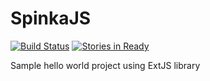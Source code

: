 SpinkaJS
========

[![Build Status](https://travis-ci.org/kospiotr/SpinkaJS.svg?branch=master)](https://travis-ci.org/kospiotr/SpinkaJS)
[![Stories in Ready](https://badge.waffle.io/kospiotr/SpinkaJS.png?label=Ready)](http://waffle.io/kospiotr/SpinkaJS)

Sample hello world project using ExtJS library

